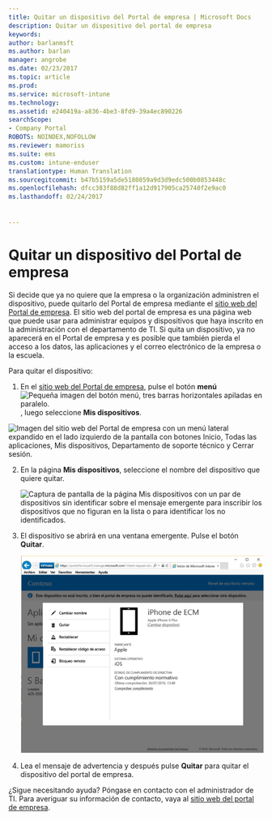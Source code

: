```yaml
---
title: Quitar un dispositivo del Portal de empresa | Microsoft Docs
description: Quitar un dispositivo del portal de empresa
keywords: 
author: barlanmsft
ms.author: barlan
manager: angrobe
ms.date: 02/23/2017
ms.topic: article
ms.prod: 
ms.service: microsoft-intune
ms.technology: 
ms.assetid: e240419a-a836-4be3-8fd9-39a4ec890226
searchScope:
- Company Portal
ROBOTS: NOINDEX,NOFOLLOW
ms.reviewer: mamoriss
ms.suite: ems
ms.custom: intune-enduser
translationtype: Human Translation
ms.sourcegitcommit: b47b5159a5de5180859a9d3d9edc500b0853448c
ms.openlocfilehash: dfcc383f88d82ff1a12d917905ca25740f2e9ac0
ms.lasthandoff: 02/24/2017


---
```


# <a name="remove-your-device-from-the-company-portal"></a>Quitar un dispositivo del Portal de empresa

Si decide que ya no quiere que la empresa o la organización administren el dispositivo, puede quitarlo del Portal de empresa mediante el [sitio web del Portal de empresa](http://portal.manage.microsoft.com). El sitio web del portal de empresa es una página web que puede usar para administrar equipos y dispositivos que haya inscrito en la administración con el departamento de TI. Si quita un dispositivo, ya no aparecerá en el Portal de empresa y es posible que también pierda el acceso a los datos, las aplicaciones y el correo electrónico de la empresa o la escuela.

Para quitar el dispositivo:

1.    En el [sitio web del Portal de empresa](http://portal.manage.microsoft.com), pulse el botón __menú__ ![Pequeña imagen del botón menú, tres barras horizontales apiladas en paralelo.](/Intune/whats-new/media/CP_hamburger_menu.png), luego seleccione __Mis dispositivos__.

  ![Imagen del sitio web del Portal de empresa con un menú lateral expandido en el lado izquierdo de la pantalla con botones Inicio, Todas las aplicaciones, Mis dispositivos, Departamento de soporte técnico y Cerrar sesión.](/media/iwp-expanded-sidebar.png)

2. En la página __Mis dispositivos__, seleccione el nombre del dispositivo que quiere quitar.

    ![Captura de pantalla de la página Mis dispositivos con un par de dispositivos sin identificar sobre el mensaje emergente para inscribir los dispositivos que no figuran en la lista o para identificar los no identificados.](./media/macOS_enroll_002_tap_here_banner.png)

3.    El dispositivo se abrirá en una ventana emergente. Pulse el botón **Quitar**.

      ![Todas las opciones de un dispositivo seleccionado en el sitio web del Portal de empresa, incluidas Cambiar nombre, Quitar, Restablecer dispositivo, Restablecer código de acceso y Bloqueo remoto. ](./media/iwp-screen-with-all-options.png)

4. Lea el mensaje de advertencia y después pulse **Quitar** para quitar el dispositivo del portal de empresa.

¿Sigue necesitando ayuda? Póngase en contacto con el administrador de TI. Para averiguar su información de contacto, vaya al [sitio web del portal de empresa](http://portal.manage.microsoft.com).

